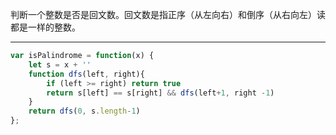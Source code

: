 判断一个整数是否是回文数。回文数是指正序（从左向右）和倒序（从右向左）读都是一样的整数。

---

```javascript
var isPalindrome = function(x) {
    let s = x + ''
    function dfs(left, right){
        if (left >= right) return true
        return s[left] == s[right] && dfs(left+1, right -1)
    }
    return dfs(0, s.length-1)
};
```